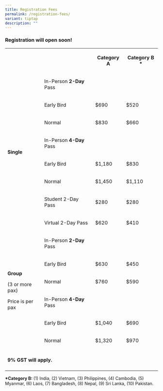 ```yaml
---
title: Registration Fees
permalink: /registration-fees/
variant: tiptap
description: ""
---
```

<h3><strong>Registration will open soon!</strong></h3>
<table style="minWidth: 100px">
<colgroup>
<col>
<col>
<col>
<col>
</colgroup>
<tbody>
<tr>
<th rowspan="1" colspan="2">
<p></p>
</th>
<th rowspan="1" colspan="1">
<p>Category A</p>
</th>
<th rowspan="1" colspan="1">
<p>Category B *</p>
</th>
</tr>
<tr>
<td rowspan="8" colspan="1">
<p><strong>Single</strong>
</p>
</td>
<td rowspan="1" colspan="1">
<p>In-Person <strong>2-Day </strong>Pass</p>
</td>
<td rowspan="1" colspan="1">
<p></p>
</td>
<td rowspan="1" colspan="1">
<p></p>
</td>
</tr>
<tr>
<td rowspan="1" colspan="1">
<p>Early Bird</p>
</td>
<td rowspan="1" colspan="1">
<p>$690</p>
</td>
<td rowspan="1" colspan="1">
<p>$520</p>
</td>
</tr>
<tr>
<td rowspan="1" colspan="1">
<p>Normal</p>
</td>
<td rowspan="1" colspan="1">
<p>$830</p>
</td>
<td rowspan="1" colspan="1">
<p>$660</p>
</td>
</tr>
<tr>
<td rowspan="1" colspan="1">
<p>In-Person <strong>4-Day </strong>Pass</p>
</td>
<td rowspan="1" colspan="1">
<p></p>
</td>
<td rowspan="1" colspan="1">
<p></p>
</td>
</tr>
<tr>
<td rowspan="1" colspan="1">
<p>Early Bird</p>
</td>
<td rowspan="1" colspan="1">
<p>$1,180</p>
</td>
<td rowspan="1" colspan="1">
<p>$830</p>
</td>
</tr>
<tr>
<td rowspan="1" colspan="1">
<p>Normal</p>
</td>
<td rowspan="1" colspan="1">
<p>$1,450</p>
</td>
<td rowspan="1" colspan="1">
<p>$1,110</p>
</td>
</tr>
<tr>
<td rowspan="1" colspan="1">
<p>Student 2-Day Pass</p>
</td>
<td rowspan="1" colspan="1">
<p>$280</p>
</td>
<td rowspan="1" colspan="1">
<p>$280</p>
</td>
</tr>
<tr>
<td rowspan="1" colspan="1">
<p>Virtual 2-Day Pass</p>
</td>
<td rowspan="1" colspan="1">
<p>$620</p>
</td>
<td rowspan="1" colspan="1">
<p>$410</p>
</td>
</tr>
<tr>
<td rowspan="6" colspan="1">
<p><strong>Group</strong>
</p>
<p>(3 or more pax)</p>
<p>Price is per pax</p>
</td>
<td rowspan="1" colspan="1">
<p>In-Person <strong>2-Day </strong>Pass</p>
</td>
<td rowspan="1" colspan="1">
<p></p>
</td>
<td rowspan="1" colspan="1">
<p></p>
</td>
</tr>
<tr>
<td rowspan="1" colspan="1">
<p>Early Bird</p>
</td>
<td rowspan="1" colspan="1">
<p>$630</p>
</td>
<td rowspan="1" colspan="1">
<p>$450</p>
</td>
</tr>
<tr>
<td rowspan="1" colspan="1">
<p>Normal</p>
</td>
<td rowspan="1" colspan="1">
<p>$760</p>
</td>
<td rowspan="1" colspan="1">
<p>$590</p>
</td>
</tr>
<tr>
<td rowspan="1" colspan="1">
<p>In-Person <strong>4-Day </strong>Pass</p>
</td>
<td rowspan="1" colspan="1">
<p></p>
</td>
<td rowspan="1" colspan="1">
<p></p>
</td>
</tr>
<tr>
<td rowspan="1" colspan="1">
<p>Early Bird</p>
</td>
<td rowspan="1" colspan="1">
<p>$1,040</p>
</td>
<td rowspan="1" colspan="1">
<p>$690</p>
</td>
</tr>
<tr>
<td rowspan="1" colspan="1">
<p>Normal</p>
</td>
<td rowspan="1" colspan="1">
<p>$1,320</p>
</td>
<td rowspan="1" colspan="1">
<p>$970</p>
</td>
</tr>
<tr>
<td rowspan="1" colspan="4">
<h4><strong>9% GST will apply.</strong></h4>
</td>
</tr>
</tbody>
</table>
<p><strong>*Category B: </strong>(1) India, (2) Vietnam, (3) Philippines,
(4) Cambodia, (5) Myanmar, (6) Laos, (7) Bangladesh, (8) Nepal, (9) Sri
Lanka, (10) Pakistan.</p>
<p></p>
<p></p>